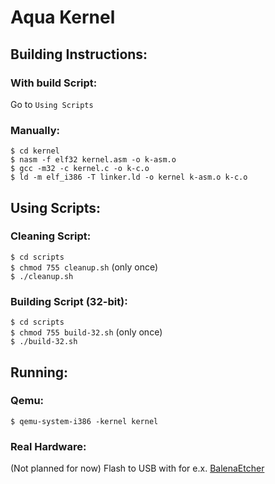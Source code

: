 # Aqua Kernel

## Building Instructions:
### With build Script:
Go to `Using Scripts` 
### Manually:
`$ cd kernel`</br>
`$ nasm -f elf32 kernel.asm -o k-asm.o`</br>
`$ gcc -m32 -c kernel.c -o k-c.o`</br>
`$ ld -m elf_i386 -T linker.ld -o kernel k-asm.o k-c.o`

## Using Scripts:
### Cleaning Script:
`$ cd scripts`</br>
`$ chmod 755 cleanup.sh` (only once)</br>
`$ ./cleanup.sh`
### Building Script (32-bit):
`$ cd scripts`</br>
`$ chmod 755 build-32.sh` (only once)</br>
`$ ./build-32.sh`

## Running:
### Qemu:
`$ qemu-system-i386 -kernel kernel`
### Real Hardware:
(Not planned for now)
Flash to USB with for e.x. <a href="https://www.balena.io/etcher/">BalenaEtcher</a>
